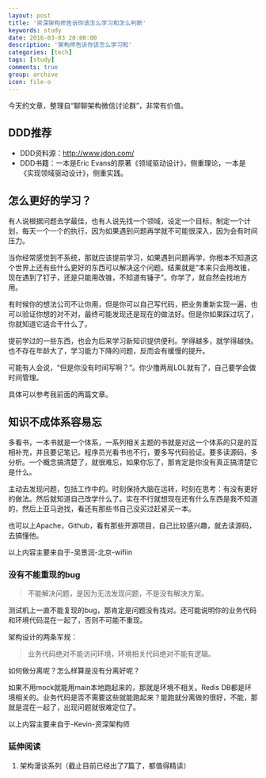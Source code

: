 ```yaml
---
layout: post
title: '资深架构师告诉你该怎么学习和怎么判断'
keywords: study
date: 2016-03-03 20:00:00
description: '架构师告诉你该怎么学习和'
categories: [tech]
tags: [study]
comments: true
group: archive
icon: file-o
---
```


今天的文章，整理自“聊聊架构微信讨论群”，非常有价值。

<!--more-->

## DDD推荐 ##

- DDD资料源：http://www.jdon.com/
- DDD书籍：一本是Eric Evans的原著《领域驱动设计》，侧重理论，一本是《实现领域驱动设计》，侧重实践。

## 怎么更好的学习？ ##

有人说根据问题去学最佳，也有人说先找一个领域，设定一个目标，制定一个计划，每天一个一个的执行，因为如果遇到问题再学就不可能很深入，因为会有时间压力。

当你经常感觉到不系统，那就应该提前学习，如果遇到问题再学，你根本不知道这个世界上还有些什么更好的东西可以解决这个问题。结果就是“本来只会用改锥，现在遇到了钉子，还是只能用改锥，不知道有锤子”。你学了，就自然会找地方用。

有时候你的想法公司不让你用，但是你可以自己写代码，把业务重新实现一遍，也可以验证你想的对不对，最终可能发现还是现在的做法好。但是你如果踩过坑了，你就知道它适合干什么了。

提前学过的一些东西，也会为后来学习新知识提供便利。学得越多，就学得越快。也不存在年龄大了，学习能力下降的问题，反而会有缓慢的提升。

可能有人会说，“但是你没有时间写啊？”。你少撸两局LOL就有了，自己要学会做时间管理。

具体可以参考我前面的两篇文章。

## 知识不成体系容易忘 ##

多看书，一本书就是一个体系，一系列相关主题的书就是对这一个体系的只是的互相补充，并且要记笔记。程序员光看书也不行，要多写代码验证。要多读源码，多分析。一个概念搞清楚了，就很难忘，如果你忘了，那肯定是你没有真正搞清楚它是什么。

主动去发现问题，包括工作中的。时刻保持大脑在运转，时刻在思考：有没有更好的做法。然后就知道自己改学什么了。实在不行就想现在还有什么东西是我不知道的，然后上亚马逊找，看还有那些书自己没买过赶紧买一本。

也可以上Apache，Github，看有那些开源项目，自己比较感兴趣，就去读源码，去搞懂他。

以上内容主要来自于-吴景润-北京-wifiin

### 没有不能重现的bug ###

>不能解决问题，是因为无法发现问题，不是没有解决方案。

测试机上一直不能复现的bug，那肯定是问题没有找对。还可能说明你的业务代码和环境代码混在一起了，否则不可能不重现。

架构设计的两条军规：

>业务代码绝对不能访问环境，环境相关代码绝对不能有逻辑。

如何做分离呢？怎么样算是没有分离好呢？

如果不用mock就能用main本地跑起来的，那就是环境不相关。Redis DB都是环境相关的。业务代码是否不需要这些就能跑起来？能跑就分离做的很好，不能，那就是混在一起了，出现问题就很难定位了。

以上内容主要来自于-Kevin-资深架构师

### 延伸阅读 ###

1. 架构漫谈系列（截止目前已经出了7篇了，都值得精读）
